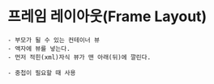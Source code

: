 # 프레임 레이아웃(Frame Layout)
    - 부모가 될 수 있는 컨테이너 뷰
    - 액자에 뷰를 넣는다.
    - 먼저 적힌(xml)자식 뷰가 맨 아래(뒤)에 깔린다.

    - 중첩이 필요할 때 사용